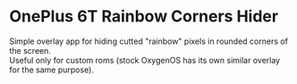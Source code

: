 # OnePlus 6T Rainbow Corners Hider  
Simple overlay app for hiding cutted "rainbow" pixels in rounded corners of the screen.  
Useful only for custom roms (stock OxygenOS has its own similar overlay for the same purpose).
